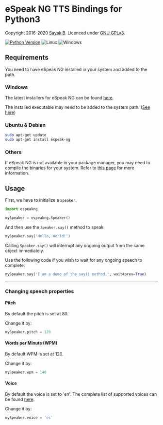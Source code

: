# eSpeak NG TTS Bindings for Python3

Copyright 2016-2020 [Sayak B](https://sayakb.com/). Licenced under
[GNU GPLv3](https://opensource.org/licenses/GPL-3.0).

[![Python Version](https://img.shields.io/badge/Python-3-brightgreen.svg)](https://www.python.org/download/releases/3.0/)
![Linux](https://img.shields.io/badge/-Linux-brightgreen.svg)
![Windows](https://img.shields.io/badge/-Windows-brightgreen.svg)

## Requirements

You need to have eSpeak NG installed in your system and added to the path.

### Windows

The latest installers for eSpeak NG can be found [here](https://github.com/espeak-ng/espeak-ng/releases).

The installed executable may need to be added to the system path. ([See here](https://www.howtogeek.com/118594/how-to-edit-your-system-path-for-easy-command-line-access/))

### Ubuntu & Debian

```bash
sudo apt-get update
sudo apt-get install espeak-ng
```

### Others

If eSpeak NG is not available in your package manager, you may need to compile the binaries for your system. Refer to [this page](https://github.com/espeak-ng/espeak-ng/blob/master/docs/building.md) for more information.

## Usage

First, we have to initialize a `Speaker`.

```python
import espeakng

mySpeaker = espeakng.Speaker()
```

And then use the `Speaker.say()` method to speak:

```python
mySpeaker.say('Hello, World!')
```

Calling `Speaker.say()` will interrupt any ongoing output from the same object
immediately.

Use the following code if you wish to wait for any ongoing speech to complete:

```python
mySpeaker.say('I am a demo of the say() method.', wait4prev=True)
```

---

### Changing speech properties

#### Pitch

By default the pitch is set at 80.

Change it by:

```python
mySpeaker.pitch = 120
```

#### Words per Minute (WPM)

By default WPM is set at 120.

Change it by:

```python
mySpeaker.wpm = 140
```

#### Voice

By default the voice is set to 'en'. The complete list of supported voices can be found [here](https://github.com/espeak-ng/espeak-ng/blob/master/docs/languages.md).

Change it by:

```python
mySpeaker.voice = 'es'
```

